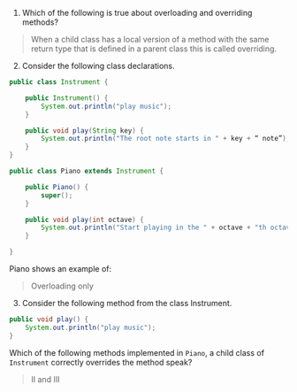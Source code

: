 1. Which of the following is true about overloading and overriding methods?

> When a child class has a local version of a method with the same return type that is defined in a parent class this is called overriding.

2. Consider the following class declarations.

```java
public class Instrument {

    public Instrument() {
        System.out.println("play music");
    }

    public void play(String key) {
        System.out.println("The root note starts in " + key + “ note”);
    }
}

public class Piano extends Instrument {

    public Piano() {
        super();
    }

    public void play(int octave) {
        System.out.println("Start playing in the " + octave + "th octave");
    }

}
```


Piano shows an example of:

> Overloading only

3. Consider the following method from the class Instrument.

```java
public void play() {
    System.out.println("play music");
}
```

Which of the following methods implemented in `Piano`, a child class of `Instrument` correctly overrides the method speak?

> II and III